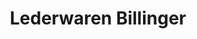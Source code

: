---
title: "Lederwaren Billinger"
url: /woerth-am-main/lederwaren-billinger/
shop: Taschen & Koffer
---